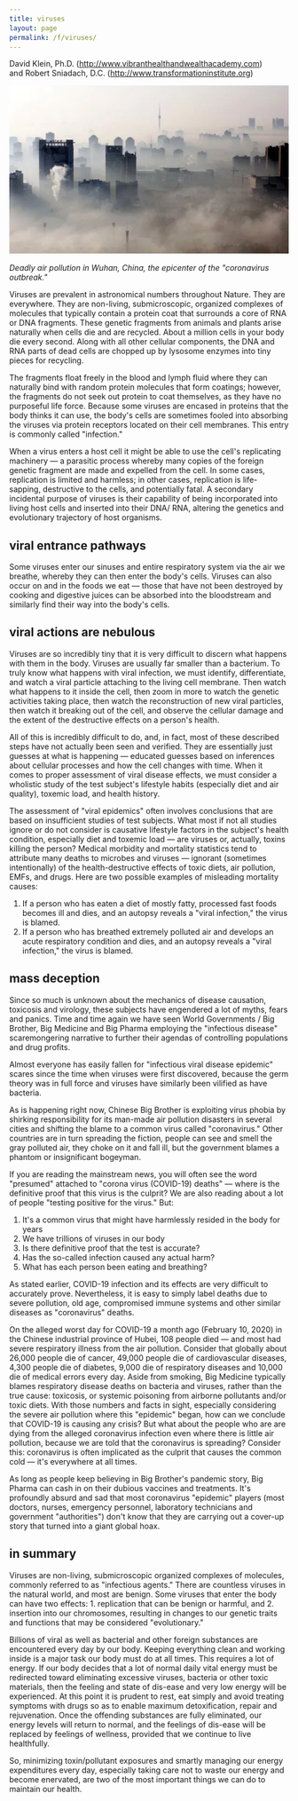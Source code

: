 ```yaml
---
title: viruses
layout: page
permalink: /f/viruses/
---
```


David Klein, Ph.D. (http://www.vibranthealthandwealthacademy.com)  
and Robert Sniadach, D.C. (http://www.transformationinstitute.org)

![Wuhan Air Quality](/f/wuhan.jpg)

_Deadly air pollution in Wuhan, China, the epicenter of the "coronavirus outbreak."_

Viruses are prevalent in astronomical numbers throughout Nature. They are everywhere. They are non-living, submicroscopic, organized complexes of molecules that typically contain a protein coat that surrounds a core of RNA or DNA fragments. These genetic fragments from animals and plants arise naturally when cells die and are recycled. About a million cells in your body die every second. Along with all other cellular components, the DNA and RNA parts of dead cells are chopped up by lysosome enzymes into tiny pieces for recycling.

The fragments float freely in the blood and lymph fluid where they can naturally bind with random protein molecules that form coatings; however, the fragments do not seek out protein to coat themselves, as they have no purposeful life force. Because some viruses are encased in proteins that the body thinks it can use, the body's cells are sometimes fooled into absorbing the viruses via protein receptors located on their cell membranes. This entry is commonly called "infection."

When a virus enters a host cell it might be able to use the cell's replicating machinery — a parasitic process whereby many copies of the foreign genetic fragment are made and expelled from the cell. In some cases, replication is limited and harmless; in other cases, replication is life-sapping, destructive to the cells, and potentially fatal. A secondary incidental purpose of viruses is their capability of being incorporated into living host cells and inserted into their DNA/ RNA, altering the genetics and evolutionary trajectory of host organisms.

## viral entrance pathways

Some viruses enter our sinuses and entire respiratory system via the air we breathe, whereby they can then enter the body's cells. Viruses can also occur on and in the foods we eat — those that have not been destroyed by cooking and digestive juices can be absorbed into the bloodstream and similarly find their way into the body's cells.

## viral actions are nebulous

Viruses are so incredibly tiny that it is very difficult to discern what happens with them in the body. Viruses are usually far smaller than a bacterium. To truly know what happens with viral infection, we must identify, differentiate, and watch a viral particle attaching to the living cell membrane. Then watch what happens to it inside the cell, then zoom in more to watch the genetic activities taking place, then watch the reconstruction of new viral particles, then watch it breaking out of the cell, and observe the cellular damage and the extent of the destructive effects on a person's health.

All of this is incredibly difficult to do, and, in fact, most of these described steps have not actually been seen and verified. They are essentially just guesses at what is happening — educated guesses based on inferences about cellular processes and how the cell changes with time. When it comes to proper assessment of viral disease effects, we must consider a wholistic study of the test subject's lifestyle habits (especially diet and air quality), toxemic load, and health history.

The assessment of "viral epidemics" often involves conclusions that are based on insufficient studies of test subjects. What most if not all studies ignore or do not consider is causative lifestyle factors in the subject's health condition, especially diet and toxemic load — are viruses or, actually, toxins killing the person? Medical morbidity and mortality statistics tend to attribute many deaths to microbes and viruses — ignorant (sometimes intentionally) of the health-destructive effects of toxic diets, air pollution, EMFs, and drugs. Here are two possible examples of misleading mortality causes:

1. If a person who has eaten a diet of mostly fatty, processed fast foods becomes ill and dies, and an autopsy reveals a "viral infection," the virus is blamed. 
2. If a person who has breathed extremely polluted air and develops an acute respiratory condition and dies, and an autopsy reveals a "viral infection," the virus is blamed.

## mass deception

Since so much is unknown about the mechanics of disease causation, toxicosis and virology, these subjects have engendered a lot of myths, fears and panics. Time and time again we have seen World Governments / Big Brother, Big Medicine and Big Pharma employing the "infectious disease" scaremongering narrative to further their agendas of controlling populations and drug profits.

Almost everyone has easily fallen for "infectious viral disease epidemic" scares since the time when viruses were first discovered, because the germ theory was in full force and viruses have similarly been vilified as have bacteria.

As is happening right now, Chinese Big Brother is exploiting virus phobia by shirking responsibility for its man-made air pollution disasters in several cities and shifting the blame to a common virus called "coronavirus." Other countries are in turn spreading the fiction, people can see and smell the gray polluted air, they choke on it and fall ill, but the government blames a phantom or insignificant bogeyman.

If you are reading the mainstream news, you will often see the word "presumed" attached to "corona virus (COVID-19) deaths" — where is the definitive proof that this virus is the culprit? We are also reading about a lot of people "testing positive for the virus." But: 

1. It's a common virus that might have harmlessly resided in the body for years 
2. We have trillions of viruses in our body 
3. Is there definitive proof that the test is accurate?
4. Has the so-called infection caused any actual harm?
5. What has each person been eating and breathing?

As stated earlier, COVID-19 infection and its effects are very difficult to accurately prove. Nevertheless, it is easy to simply label deaths due to severe pollution, old age, compromised immune systems and other similar diseases as "coronavirus" deaths.

On the alleged worst day for COVID-19 a month ago (February 10, 2020) in the Chinese industrial province of Hubei, 108 people died — and most had severe respiratory illness from the air pollution. Consider that globally about 26,000 people die of cancer, 49,000 people die of cardiovascular diseases, 4,300 people die of diabetes, 9,000 die of respiratory diseases and 10,000 die of medical errors every day. Aside from smoking, Big Medicine typically blames respiratory disease deaths on bacteria and viruses, rather than the true cause: toxicosis, or systemic poisoning from airborne pollutants and/or toxic diets. With those numbers and facts in sight, especially considering the severe air pollution where this "epidemic" began, how can we conclude that COVID-19 is causing any crisis? But what about the people who are are dying from the alleged coronavirus infection even where there is little air pollution, because we are told that the coronavirus is spreading? Consider this: coronavirus is often implicated as the culprit that causes the common cold — it's everywhere at all times.

As long as people keep believing in Big Brother's pandemic story, Big Pharma can cash in on their dubious vaccines and treatments. It's profoundly absurd and sad that most coronavirus "epidemic" players (most doctors, nurses, emergency personnel, laboratory technicians and government "authorities") don't know that they are carrying out a cover-up story that turned into a giant global hoax.

## in summary

Viruses are non-living, submicroscopic organized complexes of molecules, commonly referred to as "infectious agents." There are countless viruses in the natural world, and most are benign. Some viruses that enter the body can have two effects: 1. replication that can be benign or harmful, and 2. insertion into our chromosomes, resulting in changes to our genetic traits and functions that may be considered "evolutionary."

Billions of viral as well as bacterial and other foreign substances are encountered every day by our body. Keeping everything clean and working inside is a major task our body must do at all times. This requires a lot of energy. If our body decides that a lot of normal daily vital energy must be redirected toward eliminating excessive viruses, bacteria or other toxic materials, then the feeling and state of dis-ease and very low energy will be experienced. At this point it is prudent to rest, eat simply and avoid treating symptoms with drugs so as to enable maximum detoxification, repair and rejuvenation. Once the offending substances are fully eliminated, our energy levels will return to normal, and the feelings of dis-ease will be replaced by feelings of wellness, provided that we continue to live healthfully.

So, minimizing toxin/pollutant exposures and smartly managing our energy expenditures every day, especially taking care not to waste our energy and become enervated, are two of the most important things we can do to maintain our health. 
